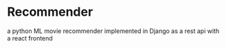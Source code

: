 # Recommender
 a python ML movie recommender implemented in Django as a rest api with a react frontend
